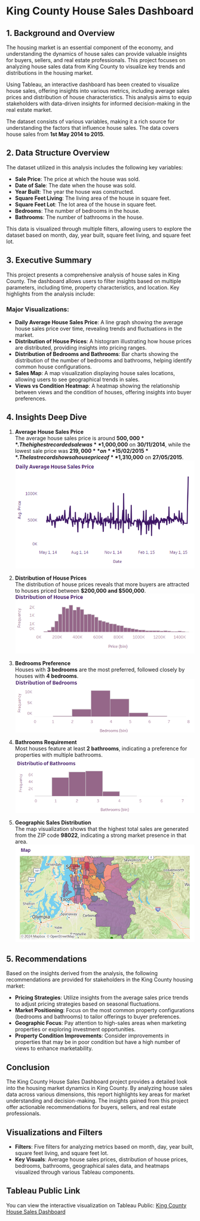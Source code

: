 # King County House Sales Dashboard

## 1. Background and Overview
The housing market is an essential component of the economy, and understanding the dynamics of house sales can provide valuable insights for buyers, sellers, and real estate professionals. This project focuses on analyzing house sales data from King County to visualize key trends and distributions in the housing market.

Using Tableau, an interactive dashboard has been created to visualize house sales, offering insights into various metrics, including average sales prices and distribution of house characteristics. This analysis aims to equip stakeholders with data-driven insights for informed decision-making in the real estate market.

The dataset consists of various variables, making it a rich source for understanding the factors that influence house sales. The data covers house sales from **1st May 2014 to 2015**.

## 2. Data Structure Overview
The dataset utilized in this analysis includes the following key variables:

- **Sale Price**: The price at which the house was sold.
- **Date of Sale**: The date when the house was sold.
- **Year Built**: The year the house was constructed.
- **Square Feet Living**: The living area of the house in square feet.
- **Square Feet Lot**: The lot area of the house in square feet.
- **Bedrooms**: The number of bedrooms in the house.
- **Bathrooms**: The number of bathrooms in the house.

This data is visualized through multiple filters, allowing users to explore the dataset based on month, day, year built, square feet living, and square feet lot.

## 3. Executive Summary
This project presents a comprehensive analysis of house sales in King County. The dashboard allows users to filter insights based on multiple parameters, including time, property characteristics, and location. Key highlights from the analysis include:

### Major Visualizations:

- **Daily Average House Sales Price**: A line graph showing the average house sales price over time, revealing trends and fluctuations in the market.
- **Distribution of House Prices**: A histogram illustrating how house prices are distributed, providing insights into pricing ranges.
- **Distribution of Bedrooms and Bathrooms**: Bar charts showing the distribution of the number of bedrooms and bathrooms, helping identify common house configurations.
- **Sales Map**: A map visualization displaying house sales locations, allowing users to see geographical trends in sales.
- **Views vs Condition Heatmap**: A heatmap showing the relationship between views and the condition of houses, offering insights into buyer preferences.

## 4. Insights Deep Dive
1. **Average House Sales Price**  
   The average house sales price is around **$500,000**. The highest recorded sale was **$1,000,000** on **30/11/2014**, while the lowest sale price was **$219,000** on **15/02/2015**. The last record shows a house price of **$1,310,000** on **27/05/2015**.  
   ![Average House Sales Price](images/avg_house_sales.png)

2. **Distribution of House Prices**  
   The distribution of house prices reveals that more buyers are attracted to houses priced between **$200,000 and $500,000**.  
   ![Distribution of House Prices](images/house_price.png)

3. **Bedrooms Preference**  
   Houses with **3 bedrooms** are the most preferred, followed closely by houses with **4 bedrooms**.  
   ![Distribution of Bedrooms](images/bedroom.png)

4. **Bathrooms Requirement**  
   Most houses feature at least **2 bathrooms**, indicating a preference for properties with multiple bathrooms.  
   ![Distribution of Bathrooms](images/bathroom.png)

5. **Geographic Sales Distribution**  
   The map visualization shows that the highest total sales are generated from the ZIP code **98022**, indicating a strong market presence in that area.  
   ![Sales Map](images/map.png)

## 5. Recommendations
Based on the insights derived from the analysis, the following recommendations are provided for stakeholders in the King County housing market:

- **Pricing Strategies**: Utilize insights from the average sales price trends to adjust pricing strategies based on seasonal fluctuations.
- **Market Positioning**: Focus on the most common property configurations (bedrooms and bathrooms) to tailor offerings to buyer preferences.
- **Geographic Focus**: Pay attention to high-sales areas when marketing properties or exploring investment opportunities.
- **Property Condition Improvements**: Consider improvements in properties that may be in poor condition but have a high number of views to enhance marketability.

## Conclusion
The King County House Sales Dashboard project provides a detailed look into the housing market dynamics in King County. By analyzing house sales data across various dimensions, this report highlights key areas for market understanding and decision-making. The insights gained from this project offer actionable recommendations for buyers, sellers, and real estate professionals.

## Visualizations and Filters
- **Filters**: Five filters for analyzing metrics based on month, day, year built, square feet living, and square feet lot.
- **Key Visuals**: Average house sales prices, distribution of house prices, bedrooms, bathrooms, geographical sales data, and heatmaps visualized through various Tableau components.

## Tableau Public Link
You can view the interactive visualization on Tableau Public: [King County House Sales Dashboard](https://public.tableau.com/shared/NDW43XK3X?:display_count=n&:origin=viz_share_link)
